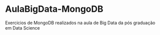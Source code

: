 # AulaBigData-MongoDB
Exercicios de MongoDB realizados na aula de Big Data da pós graduação em Data Science

